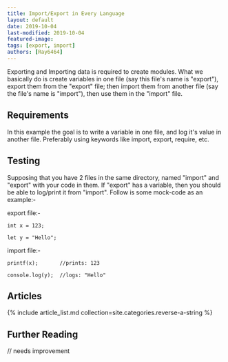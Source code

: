 ```yaml
---
title: Import/Export in Every Language
layout: default
date: 2019-10-04
last-modified: 2019-10-04
featured-image:
tags: [export, import]
authors: [Ray6464]
---
```


Exporting and Importing data is required to create modules. What we basically do is create variables in one file (say this file's name is "export"), export them from the "export" file; then import them from another file (say the file's name is "import"), then use them in the "import" file.

## Requirements

In this example the goal is to write a variable in one file, and log it's value in another file. Preferably using keywords like import, export, require, etc.

## Testing

Supposing that you have 2 files in the same directory, named "import" and "export" with your code in them. If "export" has a variable, then you should be able to log/print it from "import". Follow is some mock-code as an example:-  

export file:-  
```
int x = 123;  
```  
```
let y = "Hello";  
```  

import file:-  
```
printf(x);       //prints: 123
```  
```
console.log(y);  //logs: "Hello"  
```
## Articles

{% include article_list.md collection=site.categories.reverse-a-string %}

## Further Reading

// needs improvement
